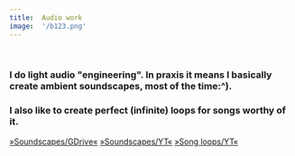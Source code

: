 ```yaml
---
title:  Audio work
image:  '/b123.png'
---
```

‎
### I do light audio "engineering". In praxis it means I basically create ambient soundscapes, most of the time:^).
### I also like to create perfect (infinite) loops for songs worthy of it.

[»Soundscapes/GDrive«](https://drive.google.com/drive/folders/1QX687ELQfYtzNdagNeIhV_71na0-H4r3?usp=sharing)
[»Soundscapes/YT«](https://www.youtube.com/playlist?list=PL4Oja0jBt-1N6eAg-f4TI4bBbuENOvCEY)
[»Song loops/YT«](https://www.youtube.com/playlist?list=PL5WEj7zZAeDbyvkEdcWp7HgPZ2V62rgMe)